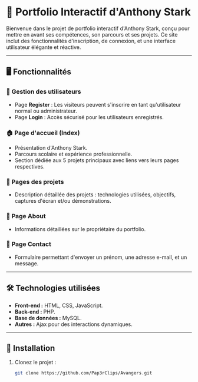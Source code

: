 # 🌟 Portfolio Interactif d'Anthony Stark

Bienvenue dans le projet de portfolio interactif d'Anthony Stark, conçu pour mettre en avant ses compétences, son parcours et ses projets. Ce site inclut des fonctionnalités d'inscription, de connexion, et une interface utilisateur élégante et réactive.

---

## 🖥️ **Fonctionnalités**

### 🔑 **Gestion des utilisateurs**
- Page **Register** : Les visiteurs peuvent s'inscrire en tant qu'utilisateur normal ou administrateur.
- Page **Login** : Accès sécurisé pour les utilisateurs enregistrés.

### 🏠 **Page d'accueil (Index)**
- Présentation d'Anthony Stark.
- Parcours scolaire et expérience professionnelle.
- Section dédiée aux 5 projets principaux avec liens vers leurs pages respectives.

### 📂 **Pages des projets**
- Description détaillée des projets : technologies utilisées, objectifs, captures d'écran et/ou démonstrations.

### 👤 **Page About**
- Informations détaillées sur le propriétaire du portfolio.

### 📩 **Page Contact**
- Formulaire permettant d'envoyer un prénom, une adresse e-mail, et un message.

---

## 🛠️ **Technologies utilisées**
- **Front-end :** HTML, CSS, JavaScript.
- **Back-end :** PHP.
- **Base de données :** MySQL.
- **Autres :** Ajax pour des interactions dynamiques.

---

## 🚀 **Installation**

1. Clonez le projet :
   ```bash
   git clone https://github.com/Pap3rClips/Avangers.git
